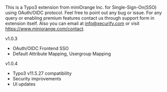 This is a Typo3 extension from miniOrange Inc. for Single-Sign-On(SSO) using OAuth/OIDC protocol.
Feel free to point out any bug or issue. 
For any query or enabling premium features contact us through support form in extension itself. 
Also you can email at info@xecurify.com or visit https://www.miniorange.com/contact.

v1.0.3
 - OAuth/OIDC Frontend SSO
 - Default Attribute Mapping, Usergroup Mapping

v1.0.4
 - Typo3 v11.5.27 compatibility
 - Security improvements
 - UI updates